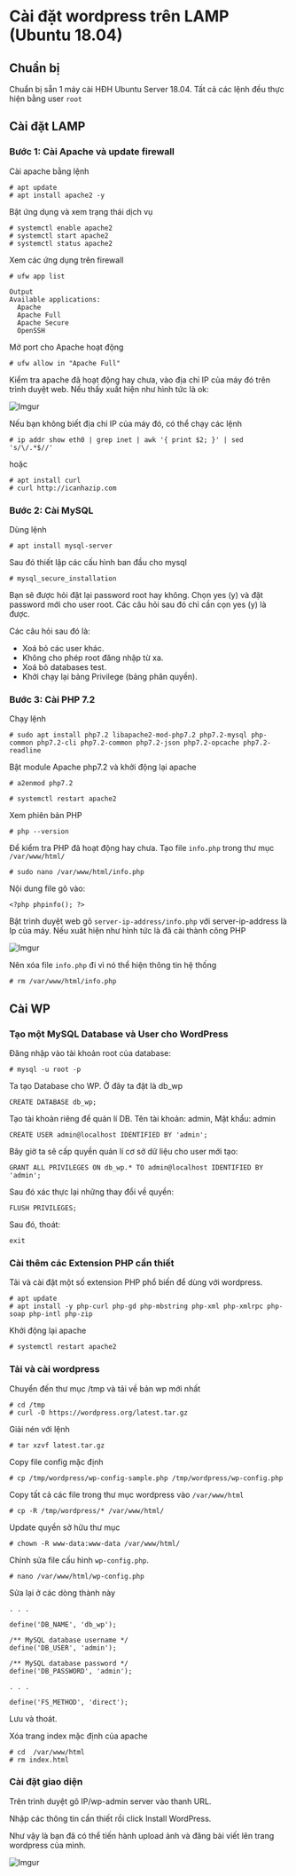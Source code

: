 # Cài đặt wordpress trên LAMP (Ubuntu 18.04)

## Chuẩn bị

Chuẩn bị sẵn 1 máy cài HĐH Ubuntu Server 18.04. Tất cả các lệnh đều thực hiện bằng user `root`

## Cài đặt LAMP

### Bước 1: Cài Apache và update firewall

Cài apache bằng lệnh

    # apt update
    # apt install apache2 -y

Bật ứng dụng và xem trạng thái dịch vụ

    # systemctl enable apache2
    # systemctl start apache2
    # systemctl status apache2

Xem các ứng dụng trên firewall 

    # ufw app list

```
Output
Available applications:
  Apache
  Apache Full
  Apache Secure
  OpenSSH
```

Mở port cho Apache hoạt động

    # ufw allow in "Apache Full"

Kiểm tra apache đã hoạt động hay chưa, vào địa chỉ IP của máy đó trên trình duyệt web. Nếu thấy xuất hiện như hình tức là ok:

![Imgur](https://i.imgur.com/P0c4kaQ.png)

Nếu bạn không biết địa chỉ IP của máy đó, có thể chạy các lệnh

    # ip addr show eth0 | grep inet | awk '{ print $2; }' | sed 's/\/.*$//'

hoặc

    # apt install curl
    # curl http://icanhazip.com

### Bước 2: Cài MySQL

Dùng lệnh

    # apt install mysql-server

Sau đó thiết lập các cấu hình ban đầu cho mysql 
    
    # mysql_secure_installation

Bạn sẽ được hỏi đặt lại password root hay không. Chọn yes (y) và đặt password mới cho user root. Các câu hỏi sau đó chỉ cần cọn yes (y) là được.

Các câu hỏi sau đó là:

- Xoá bỏ các user khác.
- Không cho phép root đăng nhập từ xa.
- Xoá bỏ databases test.
- Khởi chạy lại bảng Privilege (bảng phân quyền).

### Bước 3: Cài PHP 7.2

Chạy lệnh

    # sudo apt install php7.2 libapache2-mod-php7.2 php7.2-mysql php-common php7.2-cli php7.2-common php7.2-json php7.2-opcache php7.2-readline

Bật module Apache php7.2 và khởi động lại apache

    # a2enmod php7.2

    # systemctl restart apache2

Xem phiên bản PHP

    # php --version

Để kiểm tra PHP đã hoạt động hay chưa. Tạo file `info.php` trong thư mục `/var/www/html/`

    # sudo nano /var/www/html/info.php

Nội dung file gõ vào:

    <?php phpinfo(); ?>

Bật trình duyệt web gõ `server-ip-address/info.php` với server-ip-address là Ip của máy. Nếu xuât hiện như hình tức là đã cài thành công PHP

![Imgur](https://i.imgur.com/DzSoh1F.png)

Nên xóa file `info.php` đi vì nó thể hiện thông tin hệ thống

    # rm /var/www/html/info.php

## Cài WP

### Tạo một MySQL Database và User cho WordPress

Đăng nhập vào tài khoản root của database:

    # mysql -u root -p

Ta tạo Database cho WP. Ở đây ta đặt là db_wp

    CREATE DATABASE db_wp;

Tạo tài khoản riêng để quản lí DB. Tên tài khoản: admin, Mật khẩu: admin

    CREATE USER admin@localhost IDENTIFIED BY 'admin';

Bây giờ ta sẽ cấp quyền quản lí cơ sở dữ liệu cho user mới tạo:

    GRANT ALL PRIVILEGES ON db_wp.* TO admin@localhost IDENTIFIED BY 'admin';

Sau đó xác thực lại những thay đổi về quyền:

    FLUSH PRIVILEGES;

Sau đó, thoát:

    exit

### Cài thêm các Extension PHP cần thiết

Tải và cài đặt một số extension PHP phổ biến để dùng với wordpress.

    # apt update
    # apt install -y php-curl php-gd php-mbstring php-xml php-xmlrpc php-soap php-intl php-zip

Khởi động lại apache

    # systemctl restart apache2

### Tải và cài wordpress

Chuyển đến thư mục /tmp và tải về bản wp mới nhất

    # cd /tmp
    # curl -O https://wordpress.org/latest.tar.gz

Giải nén với lệnh

    # tar xzvf latest.tar.gz

Copy file config mặc định

    # cp /tmp/wordpress/wp-config-sample.php /tmp/wordpress/wp-config.php

Copy tất cả các file trong thư mục wordpress vào `/var/www/html`

    # cp -R /tmp/wordpress/* /var/www/html/

Update quyền sở hữu thư mục

    # chown -R www-data:www-data /var/www/html/

Chỉnh sửa file cấu hình `wp-config.php`. 

    # nano /var/www/html/wp-config.php

Sửa lại ở các dòng thành này

```
. . .

define('DB_NAME', 'db_wp');

/** MySQL database username */
define('DB_USER', 'admin');

/** MySQL database password */
define('DB_PASSWORD', 'admin');

. . .

define('FS_METHOD', 'direct');
```

Lưu và thoát.

Xóa trang index mặc định của apache

    # cd  /var/www/html
    # rm index.html

### Cài đặt giao diện

Trên trình duyệt gõ IP/wp-admin server vào thanh URL.

Nhập các thông tin cần thiết rồi click Install WordPress.

Như vậy là bạn đã có thể tiến hành upload ảnh và đăng bài viết lên trang wordpress của mình.

![Imgur](https://i.imgur.com/jcg0OaZ.png)